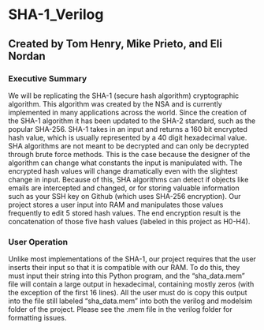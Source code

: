 # SHA-1_Verilog
## Created by Tom Henry, Mike Prieto, and Eli Nordan
### Executive Summary
We will be replicating the SHA-1 (secure hash algorithm) cryptographic algorithm. This algorithm was created by the NSA and is currently implemented in many applications across the world. Since the creation of the SHA-1 algorithm it has been updated to the SHA-2 standard, such as the popular SHA-256. SHA-1 takes in an input and returns a 160 bit encrypted hash value, which is usually represented by a 40 digit hexadecimal value. SHA algorithms are not meant to be decrypted and can only be decrypted through brute force methods. This is the case because the designer of the algorithm can change what constants the input is manipulated with. The encrypted hash values will change dramatically even with the slightest change in input. Because of this, SHA algorithms can detect if objects like emails are intercepted and changed, or for storing valuable information such as your SSH key on Github (which uses SHA-256 encryption). Our project stores a user input into RAM and manipulates those values frequently to edit 5 stored hash values. The end encryption result is the concatenation of those five hash values (labeled in this project as H0-H4).

### User Operation
Unlike most implementations of the SHA-1, our project requires that the user inserts their input so that it is compatible with our RAM. To do this, they must input their string into this Python program, and the “sha_data.mem” file will contain a large output in hexadecimal, containing mostly zeros (with the exception of the first 16 lines). All the user must do is copy this output into the file still labeled “sha_data.mem” into both the verilog and modelsim folder of the project. Please see the .mem file in the verilog folder for formatting issues.
